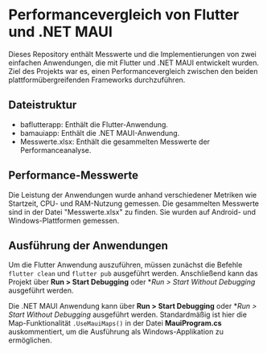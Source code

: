 # Performancevergleich von Flutter und .NET MAUI

Dieses Repository enthält Messwerte und die Implementierungen von zwei einfachen Anwendungen, die mit Flutter und .NET MAUI entwickelt wurden. Ziel des Projekts war es, einen Performancevergleich zwischen den beiden plattformübergreifenden Frameworks durchzuführen.

## Dateistruktur
- baflutterapp: Enthält die Flutter-Anwendung.
- bamauiapp: Enthält die .NET MAUI-Anwendung.
- Messwerte.xlsx: Enthält die gesammelten Messwerte der Performanceanalyse.

## Performance-Messwerte
Die Leistung der Anwendungen wurde anhand verschiedener Metriken wie Startzeit, CPU- und RAM-Nutzung gemessen. Die gesammelten Messwerte sind in der Datei "Messwerte.xlsx" zu finden. Sie wurden auf Android- und Windows-Plattformen gemessen.

## Ausführung der Anwendungen
Um die Flutter Anwendung auszuführen, müssen zunächst die Befehle `flutter clean` und `flutter pub` ausgeführt werden. Anschließend kann das Projekt über **Run > Start Debugging** oder **Run > Start Without Debugging* ausgeführt werden.

Die .NET MAUI Anwendung kann über **Run > Start Debugging** oder **Run > Start Without Debugging* ausgeführt werden. Standardmäßig ist hier die Map-Funktionalität `.UseMauiMaps()` in der Datei **MauiProgram.cs** auskommentiert, um die Ausführung als Windows-Applikation zu ermöglichen.  
